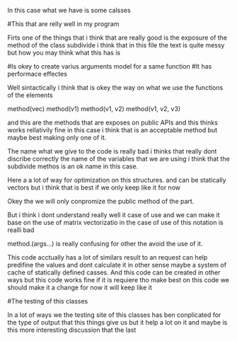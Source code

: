
In this case what we have is some calsses


#This that are relly well in my program

Firts one of the things that i think that are really good
is the exposure of the method of the class subdivide i think
that in this file the text is quite messy but how you may think
what this has is 

#Is okey to create varius arguments model for a same function
#It has performace effectes

Well sintactically i think that is okey the way on what we use the
functions of the elements

method(vec)
method(v1)
method(v1, v2)
method(v1, v2, v3)

and this are the methods that are exposes on public APIs
and this thinks works rellativily fine in this
case i think that is an acceptable method but maybe best
making only one of it.

The name what we give to the code is really bad
i thinks that really dont discribe correctly the name of 
the variables that we are using i think that 
the subdivide methos is an ok name in this case.

Here a a lot of way for optimization on this structures.
and can be statically vectors but i think that is best if 
we only keep like it for now

Okey the we will only conpromize the public method of the part.

But i think i dont understand really well it case of use
and  we can make it base on the use of matrix vectorizatio
in the case of use of this notation is realli bad

method.(args...) is really confusing for other the avoid the
use of it.

This code acctually has a lot of similars result to an
request can help predifine the values and dont calculate it 
in other sense maybe a system of cache of statically
defined casses. And this code can be created in other ways
but this code works fine if it is requiere tho make best
on this code we should make it a change for now it will keep like it

#The testing of this classes

In a lot of ways we the testing site of this classes has ben
conplicated for the type of output that this things give us
but it help a lot on it and maybe is this more interesting discussion
that the last 


